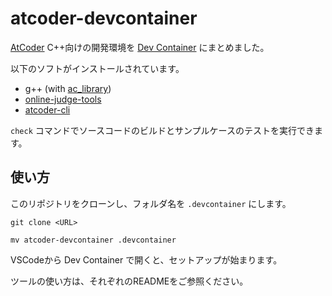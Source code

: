 # atcoder-devcontainer

[AtCoder](https://atcoder.jp/) C++向けの開発環境を
[Dev Container](https://code.visualstudio.com/docs/devcontainers/containers)
にまとめました。

以下のソフトがインストールされています。

- g++ (with [ac_library](https://github.com/atcoder/ac-library))
- [online-judge-tools](https://github.com/online-judge-tools/oj)
- [atcoder-cli](https://github.com/Tatamo/atcoder-cli)

`check` コマンドでソースコードのビルドとサンプルケースのテストを実行できます。

## 使い方

このリポジトリをクローンし、フォルダ名を `.devcontainer` にします。

`git clone <URL>`

`mv atcoder-devcontainer .devcontainer`

VSCodeから Dev Container で開くと、セットアップが始まります。

ツールの使い方は、それぞれのREADMEをご参照ください。
